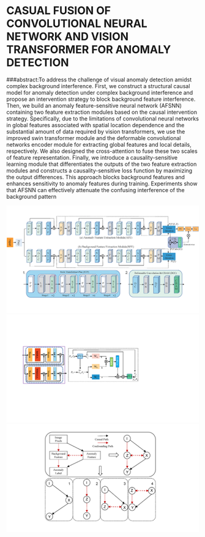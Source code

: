 # CASUAL FUSION OF CONVOLUTIONAL NEURAL NETWORK AND VISION TRANSFORMER FOR ANOMALY DETECTION

###abstract:To address the challenge of visual anomaly detection amidst complex background interference. First, we construct a structural causal
model for anomaly detection under complex background interference and propose an intervention strategy to block background feature interference. Then, we build an anomaly feature-sensitive neural network (AFSNN) containing two feature extraction modules
based on the causal intervention strategy. Specifically, due to the
limitations of convolutional neural networks in global features associated with spatial location dependence and the substantial amount
of data required by vision transformers, we use the improved swin
transformer module and the deformable convolutional networks encoder module for extracting global features and local details, respectively. We also designed the cross-attention to fuse these two scales
of feature representation. Finally, we introduce a causality-sensitive
learning module that differentiates the outputs of the two feature extraction modules and constructs a causality-sensitive loss function
by maximizing the output differences. This approach blocks background features and enhances sensitivity to anomaly features during
training. Experiments show that AFSNN can effectively attenuate
the confusing interference of the background pattern

<div align=center>
<img src="images/AFSNN.png"><img src="images/crossatt.png"><img src="images/scm.png">
</div>

